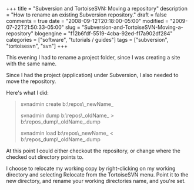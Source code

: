 +++
title = "Subversion and TortoiseSVN: Moving a repository"
description = "How to rename an existing Subversion repository."
draft = false
comments = true
date = "2008-09-12T20:18:00-05:00"
modified = "2009-07-22T21:50:33-05:00"
slug = "Subversion-and-TortoiseSVN-Moving-a-repository"
blogengine = "f12b6fdf-5519-4cba-92ed-f17a902df284"
categories = ["software", "tutorials / guides"]
tags = ["subversion", "tortoisesvn", "svn"]
+++

<p>This evening I had to rename a project folder, since I was creating a site with the same name.</p>
<p>Since I had the project (application) under Subversion, I also needed to move the repository.</p>
<p>Here's what I did:</p>
<blockquote>
<p>svnadmin create b:\repos\_newName_</p>
<p>svnadmin dump b:\repos\_oldName_ &gt; b:\repos_dump\_oldName_.dump</p>
<p>svnadmin load b:\repos\_newName_ &lt; b:\repos_dump\_oldName_.dump</p>
</blockquote>
<p>At this point I could either checkout the repository, or change where the checked out directory points to.</p>
<p>I choose to relocate my working copy by right-clicking on my working directory and selecting Relocate from the TortoiseSVN menu. Point it to the new directory, and rename your working directories name, and you're set.</p>
